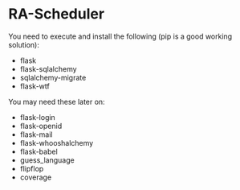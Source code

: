 # RA-Scheduler

<p>You need to execute and install the following (pip is a good working solution):</p>
<ul>
<li>flask</li>
<li>flask-sqlalchemy</li>
<li>sqlalchemy-migrate</li>
<li>flask-wtf</li>
</ul>

<p>You may need these later on:</p>
<ul>
<li>flask-login</li>
<li>flask-openid</li>
<li>flask-mail</li>
<li>flask-whooshalchemy</li>
<li>flask-babel</li>
<li>guess_language</li>
<li>flipflop</li>
<li>coverage</li>
</ul>